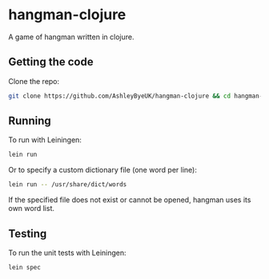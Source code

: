 # hangman-clojure

A game of hangman written in clojure.

## Getting the code

Clone the repo:

```bash
git clone https://github.com/AshleyByeUK/hangman-clojure && cd hangman-clojure
```

## Running

To run with Leiningen:

```bash
lein run
```

Or to specify a custom dictionary file (one word per line):

```bash
lein run -- /usr/share/dict/words
```

If the specified file does not exist or cannot be opened, hangman uses its own word list.

## Testing

To run the unit tests with Leiningen:

```bash
lein spec
```
